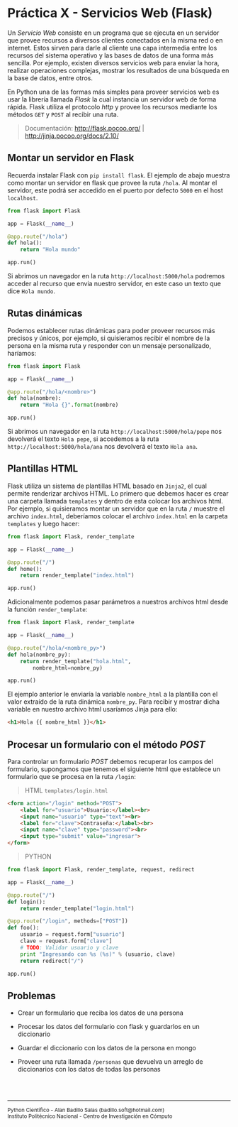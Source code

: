 # Práctica X - Servicios Web (Flask)

Un *Servicio Web* consiste en un programa que se ejecuta en un servidor que provee recursos a diversos clientes conectados en la misma red o en internet. Estos sirven para darle al cliente una capa intermedia entre los recursos del sistema operativo y las bases de datos de una forma más sencilla. Por ejemplo, existen diversos servicios web para enviar la hora, realizar operaciones complejas, mostrar los resultados de una búsqueda en la base de datos, entre otros.

En Python una de las formas más simples para proveer servicios web es usar la librería llamada *Flask* la cual instancia un servidor web de forma rápida. Flask utiliza el protocolo *http* y provee los recursos mediante los métodos `GET` y `POST` al recibir una ruta.

> Documentación: http://flask.pocoo.org/ | http://jinja.pocoo.org/docs/2.10/

## Montar un servidor en Flask

Recuerda instalar Flask con `pip install flask`. El ejemplo de abajo muestra como montar un servidor en flask que provee la ruta `/hola`. Al montar el servidor, este podrá ser accedido en el puerto por defecto `5000` en el host `localhost`.

~~~py
from flask import Flask

app = Flask(__name__)

@app.route("/hola")
def hola():
	return "Hola mundo"

app.run()
~~~

Si abrimos un navegador en la ruta `http://localhost:5000/hola` podremos acceder al recurso que envia nuestro servidor, en este caso un texto que dice `Hola mundo`.

## Rutas dinámicas

Podemos establecer rutas dinámicas para poder proveer recursos más precisos y únicos, por ejemplo, si quisieramos recibir el nombre de la persona en la misma ruta y responder con un mensaje personalizado, haríamos:

~~~py
from flask import Flask

app = Flask(__name__)

@app.route("/hola/<nombre>")
def hola(nombre):
	return "Hola {}".format(nombre)

app.run()
~~~

Si abrimos un navegador en la ruta `http://localhost:5000/hola/pepe` nos devolverá el texto `Hola pepe`, si accedemos a la ruta `http://localhost:5000/hola/ana` nos devolverá el texto `Hola ana`.

## Plantillas HTML

Flask utiliza un sistema de plantillas HTML basado en `Jinja2`, el cual permite renderizar archivos HTML. Lo primero que debemos hacer es crear una carpeta llamada `templates` y dentro de esta colocar los archivos html. Por ejemplo, si quisieramos montar un servidor que en la ruta `/` muestre el archivo `index.html`, deberíamos colocar el archivo `index.html` en la carpeta `templates` y luego hacer:

~~~py
from flask import Flask, render_template

app = Flask(__name__)

@app.route("/")
def home():
	return render_template("index.html")

app.run()
~~~

Adicionalmente podemos pasar parámetros a nuestros archivos html desde la función `render_template`:

~~~py
from flask import Flask, render_template

app = Flask(__name__)

@app.route("/hola/<nombre_py>")
def hola(nombre_py):
	return render_template("hola.html",
		nombre_html=nombre_py)

app.run()
~~~

El ejemplo anterior le enviaría la variable `nombre_html` a la plantilla con el valor extraído de la ruta dinámica `nombre_py`. Para recibir y mostrar dicha variable en nuestro archivo html usaríamos Jinja para ello:

~~~html
<h1>Hola {{ nombre_html }}</h1>
~~~ 

## Procesar un formulario con el método *POST*

Para controlar un formulario *POST* debemos recuperar los campos del formulario, supongamos que tenemos el siguiente html que establece un formulario que se procesa en la ruta `/login`:

> HTML `templates/login.html`

~~~html
<form action="/login" method="POST">
    <label for="usuario">Usuario:</label><br>
    <input name="usuario" type="text"><br>
    <label for="clave">Contraseña:</label><br>
    <input name="clave" type="password"><br>
    <input type="submit" value="ingresar">
</form>
~~~

> PYTHON

~~~py
from flask import Flask, render_template, request, redirect

app = Flask(__name__)

@app.route("/")
def login():
	return render_template("login.html")

@app.route("/login", methods=["POST"])
def foo():
	usuario = request.form["usuario"]
	clave = request.form["clave"]
	# TODO: Validar usuario y clave
	print "Ingresando con %s (%s)" % (usuario, clave)
	return redirect("/")

app.run()
~~~

## Problemas

* Crear un formulario que reciba los datos de una persona

* Procesar los datos del formulario con flask y guardarlos en un diccionario

* Guardar el diccionario con los datos de la persona en mongo

* Proveer una ruta llamada `/personas` que devuelva un arreglo de diccionarios con los datos de todas las personas

<br><br>
<hr>
<small>
Python Científico - Alan Badillo Salas (badillo.soft@hotmail.com)<br>
Instituto Politécnico Nacional - Centro de Investigación en Cómputo
</small>
